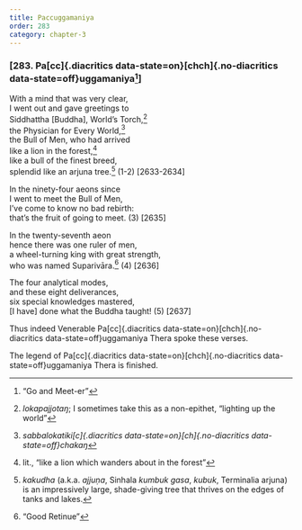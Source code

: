 ```yaml
---
title: Paccuggamaniya
order: 283
category: chapter-3
---
```


### \[283. Pa[cc]{.diacritics data-state=on}[chch]{.no-diacritics data-state=off}uggamaniya[^1]\]

With a mind that was very clear,  
I went out and gave greetings to  
Siddhattha \[Buddha\], World’s Torch,[^2]  
the Physician for Every World,[^3]  
the Bull of Men, who had arrived  
like a lion in the forest,[^4]  
like a bull of the finest breed,  
splendid like an arjuna tree.[^5] (1-2) \[2633-2634\]

In the ninety-four aeons since  
I went to meet the Bull of Men,  
I’ve come to know no bad rebirth:  
that’s the fruit of going to meet. (3) \[2635\]

In the twenty-seventh aeon  
hence there was one ruler of men,  
a wheel-turning king with great strength,  
who was named Suparivāra.[^6] (4) \[2636\]

The four analytical modes,  
and these eight deliverances,  
six special knowledges mastered,  
\[I have\] done what the Buddha taught! (5) \[2637\]

Thus indeed Venerable Pa[cc]{.diacritics data-state=on}[chch]{.no-diacritics data-state=off}uggamaniya Thera spoke these verses.

The legend of Pa[cc]{.diacritics data-state=on}[chch]{.no-diacritics data-state=off}uggamaniya Thera is finished.

[^1]: “Go and Meet-er”

[^2]: *lokapajjotaŋ*; I sometimes take this as a non-epithet, “lighting up the world”

[^3]: *sabbalokatiki[c]{.diacritics data-state=on}[ch]{.no-diacritics data-state=off}chakaŋ*

[^4]: lit., “like a lion which wanders about in the forest”

[^5]: *kakudha* (a.k.a. *ajjuṇa*, Sinhala *kumbuk gasa*, *kubuk*, Terminalia arjuna) is an impressively large, shade-giving tree that thrives on the edges of tanks and lakes.

[^6]: “Good Retinue”
